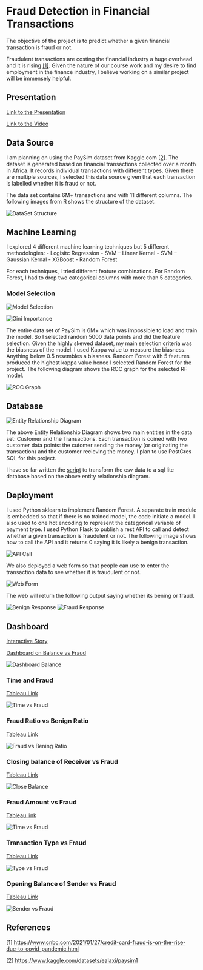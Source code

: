 # Fraud Detection in Financial Transactions

The objective of the project is to predict whether a given financial transaction is fraud or not.

Fraudulent transactions are costing the financial industry a huge overhead and it is rising [[1]](#1). Given the nature of our course work and my desire to find employment in the finance industry, I believe working on a similar project will be immensely helpful.

## Presentation

[Link to the Presentation](https://docs.google.com/presentation/d/1vcCLSUWVL2v4KA1WReFpHsrDAQz0dPHJ/edit?usp=sharing&ouid=118315510912750425598&rtpof=true&sd=true)

[Link to the Video](https://www.youtube.com/watch?v=886nIEKqzC8)

## Data Source

I am planning on using the PaySim dataset from Kaggle.com [[2]](#2). The dataset is generated based on financial transactions collected over a month in Africa. It records individual transactions with different types. Given there are multiple sources, I selected this data source given that each transaction is labelled whether it is fraud or not. 

The data set contains 6M+ transactions and with 11 different columns. The following images from R shows the structure of the dataset.

![DataSet Structure](https://github.com/thilinimfdo/fraud_detection/blob/main/data/summary_dataset.png)

## Machine Learning

I explored 4 different machine learning techniques but 5 different methodologies:
	- Logisitc Regression
	- SVM – Linear Kernel
	- SVM – Gaussian Kernal
	- XGBoost
	- Random Forest

For each techniques, I tried different feature combinations. For Random Forest, I had to drop two categorical columns with more than 5 categories.

### Model Selection

![Model Selection](https://github.com/thilinimfdo/fraud_detection/blob/main/machine_learning/comparison.jpg)

![Gini Importance](https://github.com/thilinimfdo/fraud_detection/blob/main/machine_learning/gini_importance.jpg)

The entire data set of PaySim is 6M+ which was impossible to load and train the model. So I selected random 5000 data points and did the feature selection. Given the highly skewed dataset, my main selection criteria was the biasness of the model. I used Kappa value to measure the biasness. Anything below 0.5 resembles a biasness. Random Forest with 5 features produced the highest kappa value hence I selected Random Forest for the project. The following diagram shows the ROC graph for the selected RF model.

![ROC Graph](https://github.com/thilinimfdo/fraud_detection/blob/main/machine_learning/fraud_rf.png)

## Database

![Entity Relationship Diagram](https://github.com/thilinimfdo/fraud_detection/blob/main/data/erd.jpeg)

The above Entity Relationship Diagram shows two main entities in the data set: Customer and the Transactions. Each transaction is coined with two customer data points: the cutomer sending the money (or originating the transaction) and the customer recieving the money. I plan to use PostGres SQL for this project.

I have so far written the [script](https://github.com/thilinimfdo/fraud_detection/blob/main/data/csv_to_db.py) to transform the csv data to a sql lite database based on the above entity relationship diagram.

## Deployment

I used Python sklearn to implement Random Forest. A separate train module is embedded so that if there is no trained model, the code initiate a model.
I also used to one hot encoding to represent the categorical variable of payment type.
I used Python Flask to publish a rest API to call and detect whether a given transaction is fraudulent or not. The following image shows how to call the API and it returns 0 saying it is likely a benign transaction.

![API Call](https://github.com/thilinimfdo/fraud_detection/blob/main/api_service/rest_api.jpg)

We also deployed a web form so that people can use to enter the transaction data to see whether it is fraudulent or not.

![Web Form](https://github.com/thilinimfdo/fraud_detection/blob/main/api_service/form.jpg)

The web will return the following output saying whether its bening or fraud.

![Benign Response](https://github.com/thilinimfdo/fraud_detection/blob/main/api_service/benign_transaction.jpg)
![Fraud Response](https://github.com/thilinimfdo/fraud_detection/blob/main/api_service/fraudulent_transaction.jpg)

## Dashboard

[Interactive Story](https://public.tableau.com/app/profile/thilini.fernando/viz/Fraud_count_circle/Story1)

[Dashboard on Balance vs Fraud](https://public.tableau.com/app/profile/thilini.fernando/viz/Fraud_count_circle/Dashboard1)

![Dashboard Balance](https://github.com/thilinimfdo/fraud_detection/blob/main/dashboard/Dashboard_balance_fraud.png)

### Time and Fraud

[Tableau Link](https://public.tableau.com/app/profile/thilini.fernando/viz/FraudvsTime/Sheet1)

![Time vs Fraud](https://github.com/thilinimfdo/fraud_detection/blob/main/dashboard/Fraud_time.png)

### Fraud Ratio vs Benign Ratio

[Tableau Link](https://public.tableau.com/app/profile/thilini.fernando/viz/Fraud_count_circle/Amount_Fraud)

![Fraud vs Bening Ratio](https://github.com/thilinimfdo/fraud_detection/blob/main/dashboard/count_fraud.png)

### Closing balance of Receiver vs Fraud

[Tableau Link](https://public.tableau.com/app/profile/thilini.fernando/viz/Fraud_count_circle/Sheet4)

![Close Balance](https://github.com/thilinimfdo/fraud_detection/blob/main/dashboard/Destination_Balance_vs_Fraud.png)

### Fraud Amount vs Fraud

[Tableau link](https://public.tableau.com/app/profile/thilini.fernando/viz/Fraud_count_circle/Sheet3)

![Time vs Fraud](https://github.com/thilinimfdo/fraud_detection/blob/main/dashboard/Fraud_amount.png)

### Transaction Type vs Fraud

[Tableau Link](https://public.tableau.com/app/profile/thilini.fernando/viz/Fraud_Type/Fraud_vs_Type)

![Type vs Fraud](https://github.com/thilinimfdo/fraud_detection/blob/main/dashboard/Fraud_vs_Type.png)

### Opening Balance of Sender vs Fraud

[Tableau Link](https://public.tableau.com/app/profile/thilini.fernando/viz/Fraud_count_circle/Sheet5)

![Sender vs Fraud](https://github.com/thilinimfdo/fraud_detection/blob/main/dashboard/Old_Origin_vs_fraud.png)


## References
<a id="1">[1]</a> 
https://www.cnbc.com/2021/01/27/credit-card-fraud-is-on-the-rise-due-to-covid-pandemic.html

<a id="2">[2]</a> 
https://www.kaggle.com/datasets/ealaxi/paysim1


